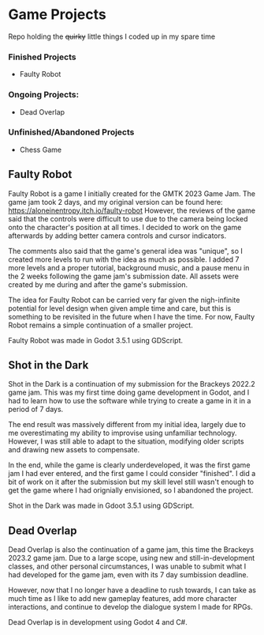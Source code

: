 # Game Projects

Repo holding the ~~quirky~~ little things I coded up in my spare time

### Finished Projects
- Faulty Robot

### Ongoing Projects:
- Dead Overlap

### Unfinished/Abandoned Projects
- Chess Game


## Faulty Robot
Faulty Robot is a game I initially created for the GMTK 2023 Game Jam. The game jam took 2 days, and my original version can be found here: https://aloneinentropy.itch.io/faulty-robot
However, the reviews of the game said that the controls were difficult to use due to the camera being locked onto the character's position at all times.
I decided to work on the game afterwards by adding better camera controls and cursor indicators. 

The comments also said that the game's general idea was "unique", so I created more levels to run with the idea as much as possible. I added 7 more levels and a proper tutorial, background music, and a pause menu in the 2 weeks following the game jam's submission date. All assets were created by me during and after the game's submission.

The idea for Faulty Robot can be carried very far given the nigh-infinite potential for level design when given ample time and care, but this is something to be revisited in the future when I have the time. For now, Faulty Robot remains a simple continuation of a smaller project.

Faulty Robot was made in Godot 3.5.1 using GDScript.

## Shot in the Dark
Shot in the Dark is a continuation of my submission for the Brackeys 2022.2 game jam. This was my first time doing game development in Godot, and I had to learn how to use the software while trying to create a game in it in a period of 7 days. 

The end result was massively different from my initial idea, largely due to me overestimating my ability to improvise using unfamiliar technology. However, I was still able to adapt to the situation, modifying older scripts and drawing new assets to compensate. 

In the end, while the game is clearly underdeveloped, it was the first game jam I had ever entered, and the first game I could consider "finished". I did a bit of work on it after the submission but my skill level still wasn't enough to get the game where I had orignially envisioned, so I abandoned the project.

Shot in the Dark was made in Gdoot 3.5.1 using GDScript.

## Dead Overlap
Dead Overlap is also the continuation of a game jam, this time the Brackeys 2023.2 game jam. Due to a large scope, using new and still-in-development classes, and other personal circumstances, I was unable to submit what I had developed for the game jam, even with its 7 day sumbission deadline. 

However, now that I no longer have a deadline to rush towards, I can take as much time as I like to add new gameplay features, add more character interactions, and continue to develop the dialogue system I made for RPGs.

Dead Overlap is in development using Godot 4 and C#.
